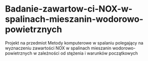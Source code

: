 # Badanie-zawartow-ci-NOX-w-spalinach-mieszanin-wodorowo-powietrznych
Projekt na przedmiot Metody komputerowe w spalaniu polegający na wyznaczeniu zawartości NOX w spalinach mieszanin wodorowo-powietrznych w zależności od stężenia i warunków początkowych

